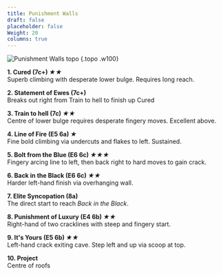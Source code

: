 ```yaml
---
title: Punishment Walls
draft: false
placeholder: false
Weight: 20
columns: true
---
```



![Punishment Walls topo](/img/north-wales/border-region/clwyd-limestone/punish.gif)
{.topo .w100}

**1. Cured (7c+) *★★***  
Superb climbing with desperate lower bulge. Requires long reach.

**2. Statement of Ewes (7c+)**  
Breaks out right from Train to hell to finish up Cured

**3. Train to hell (7c) *★★***  
Centre of lower bulge requires desperate fingery moves. Excellent above.

**4. Line of Fire (E5 6a) *★***  
Fine bold climbing via undercuts and flakes to left. Sustained.

**5. Bolt from the Blue (E6 6c) *★★★***  
Fingery arcing line to left, then back right to hard moves to gain crack.

**6. Back in the Black (E6 6c) *★★***  
Harder left-hand finish via overhanging wall.

**7. Elite Syncopation (8a)**  
The direct start to reach _Back in the Black_.

**8. Punishment of Luxury (E4 6b) *★★***  
Right-hand of two cracklines with steep and fingery start.

**9. It's Yours (E5 6b) *★★***  
Left-hand crack exiting cave. Step left and up via scoop at top.

**10. Project**  
Centre of roofs


